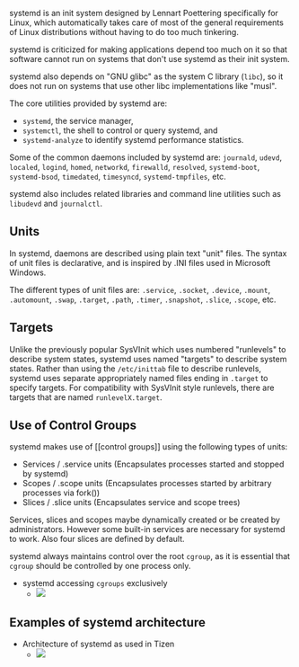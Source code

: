 systemd is an init system designed by Lennart Poettering specifically for Linux, which automatically takes care of most of the general requirements of Linux distributions without having to do too much tinkering.

systemd is criticized for making applications depend too much on it so that software cannot run on systems that don't use systemd as their init system.

systemd also depends on "GNU glibc" as the system C library (`libc`), so it does not run on systems that use other libc implementations like "musl".

The core utilities provided by systemd are:
- `systemd`, the service manager,
- `systemctl`, the shell to control or query systemd, and
- `systemd-analyze` to identify systemd performance statistics.

Some of the common daemons included by systemd are: `journald`, `udevd`, `localed`, `logind`, `homed`, `networkd`, `firewalld`, `resolved`, `systemd-boot`, `systemd-bsod`, `timedated`, `timesyncd`, `systemd-tmpfiles`, etc.

systemd also includes related libraries and command line utilities such as `libudevd` and `journalctl`.

## Units
In systemd, daemons are described using plain text "unit" files. The syntax of unit files is declarative, and is inspired by .INI files used in Microsoft Windows.

The different types of unit files are: `.service`, `.socket`, `.device`, `.mount`, `.automount`, `.swap`, `.target`, `.path`, `.timer`, `.snapshot`, `.slice`, `.scope`, etc.

## Targets
Unlike the previously popular SysVInit which uses numbered "runlevels" to describe system states, systemd uses named "targets" to describe system states. Rather than using the `/etc/inittab` file to describe runlevels, systemd uses separate appropriately named files ending in `.target` to specify targets. For compatibility with SysVInit style runlevels, there are targets that are named `runlevelX.target`.

## Use of Control Groups
systemd makes use of [[control groups]] using the following types of units:
- Services / .service units (Encapsulates processes started and stopped by systemd)
- Scopes / .scope units (Encapsulates processes started by arbitrary processes via fork())
- Slices / .slice units (Encapsulates service and scope trees)

Services, slices and scopes maybe dynamically created or be created by administrators. However some built-in services are necessary for systemd to work. Also four slices are defined by default.

systemd always maintains control over the root `cgroup`, as it is essential that `cgroup` should be controlled by one process only.

- systemd accessing `cgroups` exclusively
  - ![](https://upload.wikimedia.org/wikipedia/commons/e/e7/Linux_kernel_unified_hierarchy_cgroups_and_systemd.svg)

## Examples of systemd architecture
- Architecture of systemd as used in Tizen
  - ![](https://upload.wikimedia.org/wikipedia/commons/3/35/Systemd_components.svg)
